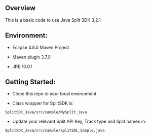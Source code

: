 ## Overview
This is a basic code to use Java Split SDK 3.2.1

## Environment:

- Eclipse 4.8.0 Maven Project 


- Maven plugin 3.7.0

- JRE 10.0.1

## Getting Started:

- Clone this repo to your local environment

- Class wrapper for SplitSDK is:

```
SplitSDK_Java/src/sample/MySplit.java
```

- Update your relevant Split API Key, Track type and Split names in:

```
SplitSDK_Java/src/sample/SplitSDL_Sample.java 
```
